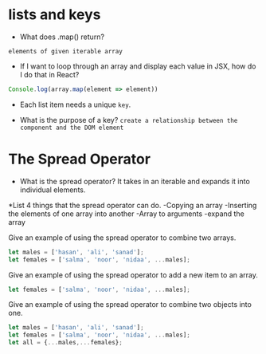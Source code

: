 # lists and keys

* What does .map() return? 

`elements of given iterable array`

* If I want to loop through an array and display each value in JSX, how do I do that in React?

```js
Console.log(array.map(element => element))

```
* Each list item needs a unique `key`.

* What is the purpose of a key? 
`create a relationship between the component and the DOM element`

# The Spread Operator

* What is the spread operator?
It takes in an iterable and expands it into individual elements.

*List 4 things that the spread operator can do.
-Copying an array
-Inserting the elements of one array into another
-Array to arguments
-expand the array 

Give an example of using the spread operator to combine two arrays.

```js
let males = ['hasan', 'ali', 'sanad'];
let females = ['salma', 'noor', 'nidaa', ...males];
```

Give an example of using the spread operator to add a new item to an array.

```js
let females = ['salma', 'noor', 'nidaa', ...males];
```
Give an example of using the spread operator to combine two objects into one.

```js
let males = ['hasan', 'ali', 'sanad'];
let females = ['salma', 'noor', 'nidaa', ...males];
let all = {...males,...females};
```
